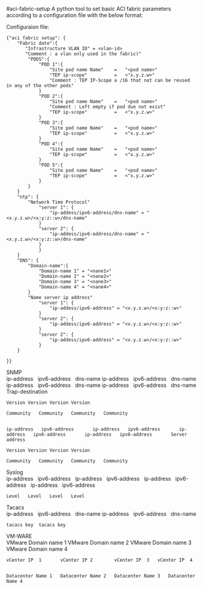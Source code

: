 #aci-fabric-setup
A python tool to set basic ACI fabric parameters according to a configuration file with the below format:	 											Configuraion file:

	{"aci fabric setup": {
		"Fabric date":{
		   "Infrastructure VLAN ID" = <vlan-id>
		   "Comment : a vlan only used in the fabric)" 
			"PODS":{
				"POD 1":{
					"Site pod name Name"	=	"<pod name>"
					"TEP ip-scope"			=	<"x.y.z.w>"
					"Comment : TEP IP-Scope	a /16 that not can be reused in any of the other pods"
				}
				"POD 2":{
					"Site pod name Name"	=	"<pod name>"
					"Comment : Left empty if pod due not exist"
					"TEP ip-scope"			=	<"x.y.z.w>"
				}
				"POD 3":{
					"Site pod name Name"	=	"<pod name>"
					"TEP ip-scope"			=	<"x.y.z.w>"
				}
				"POD 4":{
					"Site pod name Name"	=	"<pod name>"
					"TEP ip-scope"			=	<"x.y.z.w>"
				}
				"POD 5":{
					"Site pod name Name"	=	"<pod name>"
					"TEP ip-scope"			=	<"x.y.z.w>"
				}
			}
		}
		"ntp": {
			"Network Time Protocol"
   		 		"server 1": { 
      				"ip-addess/ipv6-address/dns-name" = "<x.y.z.w>/<x:y:z::w>/dns-name"
    			}
    			"server 2": { 
      				"ip-addess/ipv6-address/dns-name" = "<x.y.z.w>/<x:y:z::w>/dns-name"
    			}
    			}
    	}
		"DNS": {
			"Domain-name":{
				"Domain-name 1" = "<nane1>"
				"Domain-name 2" = "<nane2>"
				"Domain-name 3" = "<nane3>"
				"Domain-name 4" = "<nane4>"
			}
			"Name server ip address"
   		 		"server 1": { 
      				"ip-addess/ipv6-address" = "<x.y.z.w>/<x:y:z::w>"
    			}
    			"server 2": { 
      				"ip-addess/ipv6-address" = "<x.y.z.w>/<x:y:z::w>"
    			}
    			"server 2": { 
      				"ip-addess/ipv6-address" = "<x.y.z.w>/<x:y:z::w>"
    			}
    	}
    	
    }}	
																			 												 												SNMP									 			 	ip-address   ipv6-address   dns-name	ip-address   ipv6-address   dns-name	ip-address   ipv6-address   dns-name	ip-address   ipv6-address   dns-name	Trap-destination																			 	Version	Version	Version	Version								 												 	Community	Community	Community	Community								 												 												 	ip-address   ipv6-address   	ip-address   ipv6-address   	ip-address   ipv6-address   	ip-address   ipv6-address   	Server address							 												 	Version	Version	Version	Version																					Community	Community	Community	Community																																Syslog													ip-address   ipv6-address   	ip-address   ipv6-address   	ip-address   ipv6-address   	ip-address   ipv6-address   																					Level	Level	Level	Level																																Tacacs													ip-address   ipv6-address   dns-name	ip-address   ipv6-address   dns-name																							tacacs key	tacacs key																																		VM-WARE													VMware Domain name 1	VMware Domain name 2	VMware Domain name 3	VMware Domain name 4																					vCenter IP  1   	vCenter IP 2      	vCenter IP  3 	vCenter IP  4   																					Datacenter Name 1	Datacenter Name 2	Datacenter Name 3	Datacenter Name 4																				
